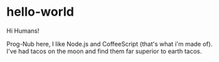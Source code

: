 # hello-world

Hi Humans!

Prog-Nub here, I like Node.js and CoffeeScript (that's what i'm made of).
I've had tacos on the moon and find them far superior to earth tacos.
